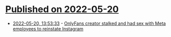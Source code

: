 # [Published on 2022-05-20](index.md)

* [2022-05-20, 13:53:33](https://news.ycombinator.com/item?id=31447396) - [OnlyFans creator stalked and had sex with Meta employees to reinstate Instagram](https://www.dailydot.com/irl/kittylixo-onlyfans-instagram-employees/)

